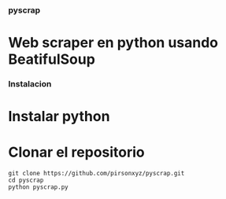 ### pyscrap
# Web scraper en python usando BeatifulSoup
### Instalacion
# Instalar python
# Clonar el repositorio
```
git clone https://github.com/pirsonxyz/pyscrap.git
cd pyscrap
python pyscrap.py

```

